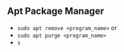 ## Apt Package Manager
- `sudo apt remove <program_name>` 
	or
- `sudo apt purge <program_name>`
- `s`
